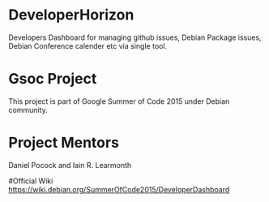# DeveloperHorizon
Developers Dashboard for managing github issues, Debian Package issues, Debian Conference calender etc
via single tool.

# Gsoc Project
This project is part of Google Summer of Code 2015 under Debian community.

# Project Mentors
Daniel Pocock and Iain R. Learmonth


#Official Wiki
https://wiki.debian.org/SummerOfCode2015/DeveloperDashboard
